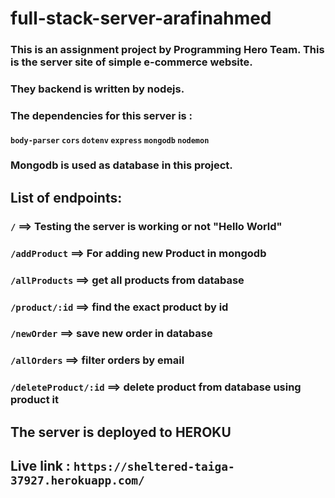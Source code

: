 # full-stack-server-arafinahmed

### This is an assignment project by Programming Hero Team. This is the server site of simple e-commerce website. 

### They backend is written by nodejs. 

### The dependencies for this server is :
#### `body-parser` `cors` `dotenv` `express` `mongodb` `nodemon`

### Mongodb is used as database in this project. 


## List of endpoints: 

### `/` ==> Testing the server is working or not "Hello World"
### `/addProduct` ==> For adding new Product in mongodb
### `/allProducts` ==> get all products from database
### `/product/:id` ==> find the exact product by id
### `/newOrder` ==> save new order in database
### `/allOrders` ==> filter orders by email 
### `/deleteProduct/:id` ==> delete product from database using product it

## The server is deployed to HEROKU 
## Live link : `https://sheltered-taiga-37927.herokuapp.com/`
